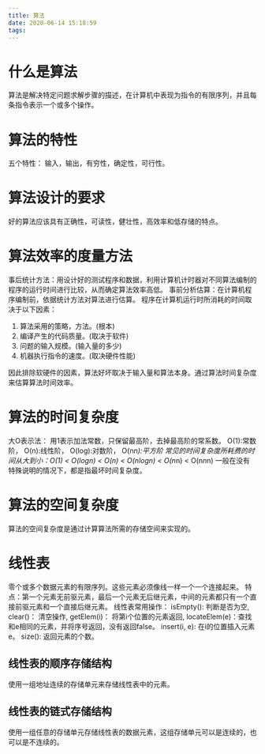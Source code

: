 ```yaml
---
title: 算法
date: 2020-06-14 15:18:59
tags:
---
```

# 什么是算法
算法是解决特定问题求解步骤的描述，在计算机中表现为指令的有限序列，并且每条指令表示一个或多个操作。
# 算法的特性
五个特性： 输入，输出，有穷性，确定性，可行性。
# 算法设计的要求
好的算法应该具有正确性，可读性，健壮性，高效率和低存储的特点。
# 算法效率的度量方法
事后统计方法：用设计好的测试程序和数据，利用计算机计时器对不同算法编制的程序的运行时间进行比较，从而确定算法效率高低。
事前分析估算：在计算机程序编制前，依据统计方法对算法进行估算。
程序在计算机运行时所消耗的时间取决于以下因素：
1. 算法采用的策略，方法。(根本)
2. 编译产生的代码质量。(取决于软件)
3. 问题的输入规模。(输入量的多少)
4. 机器执行指令的速度。(取决硬件性能)

因此排除软硬件的因素，算法好坏取决于输入量和算法本身。通过算法时间复杂度来估算算法时间效率。
# 算法的时间复杂度
大O表示法： 用1表示加法常数，只保留最高阶，去掉最高阶的常系数。
O(1):常数阶，
O(n):线性阶，
O(log):对数阶，
O(n*n):平方阶
常见的时间复杂度所耗费的时间从大到小：O(1) < O(logn) < O(n) < O(nlogn) < O(n*n) < O(n*n*n)
一般在没有特殊说明的情况下，都是指最坏时间复杂度。
# 算法的空间复杂度
算法的空间复杂度是通过计算算法所需的存储空间来实现的。
# 线性表
零个或多个数据元素的有限序列。这些元素必须像线一样一个一个连接起来。
特点：第一个元素无前驱元素，最后一个元素无后继元素，中间的元素都只有一个直接前驱元素和一个直接后继元素。
线性表常用操作：
isEmpty(): 判断是否为空,
clear()： 清空操作, 
getElem(i)： 将第i个位置的元素返回,
locateElem(e)：查找和e相同的元素，并将序号返回，没有返回false。
insert(i, e): 在i的位置插入元素e。
size(): 返回元素的个数。

## 线性表的顺序存储结构
使用一组地址连续的存储单元来存储线性表中的元素。

## 线性表的链式存储结构
使用一组任意的存储单元存储线性表的数据元素，这组存储单元可以是连续的，也可以是不连续的。